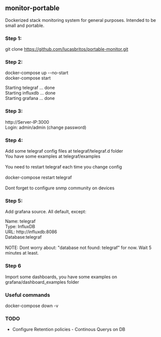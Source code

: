 ## monitor-portable

Dockerized stack monitoring system for general purposes. Intended to be small and portable.

### Step 1:

git clone https://github.com/lucasbritos/portable-monitor.git


### Step 2:

docker-compose up --no-start <br />
docker-compose start <br />

Starting telegraf ... done <br />
Starting influxdb ... done <br />
Starting grafana  ... done <br />


### Step 3:

http://Server-IP:3000 <br />
Login: admin/admin (change password) <br />

### Step 4:

Add some telegraf config files at telegraf/telegraf.d folder <br />
You have some examples at telegraf/examples <br />
<br />
You need to restart telegraf each time you change config<br />
<br />
docker-compose restart telegraf<br />
<br />
Dont forget to configure snmp community on devices <br />

### Step 5:

Add grafana source. All default, except: <br />

Name: telegraf <br />
Type: InfluxDB <br />
URL: http://influxdb:8086 <br />
Database:telegraf <br />
<br />
NOTE: Dont worry about: "database not found: telegraf" for now. Wait 5 minutes at least.<br />

### Step 6

Import some dashboards, you have some examples on grafana/dashboard_examples folder

### Useful commands

docker-compose down -v

### TODO

- Configure Retention policies - Continous Querys on DB

